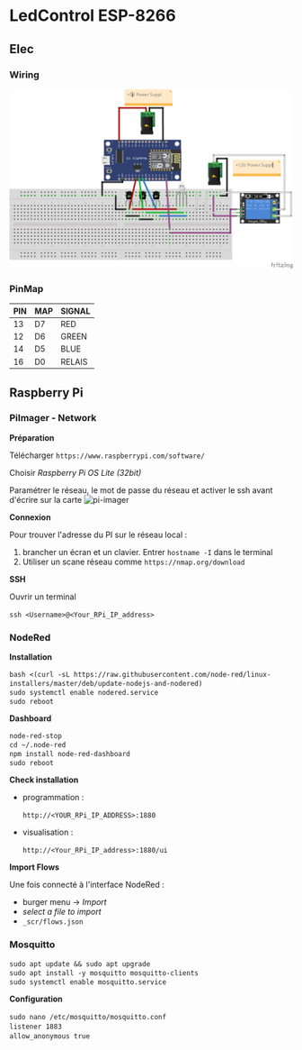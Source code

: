 # LedControl ESP-8266

## Elec

### Wiring

![img](schema/led_control_esp_bb.png)


### PinMap

|PIN|MAP|SIGNAL|
|--|--|--|
13|D7|RED
12|D6|GREEN
14|D5|BLUE
16|D0|RELAIS

## Raspberry Pi

### PiImager - Network

**Préparation**

Télécharger `https://www.raspberrypi.com/software/`

Choisir *Raspberry Pi OS Lite (32bit)*

Paramétrer le réseau, le mot de passe du réseau et activer le ssh avant d'écrire sur la carte
![pi-imager](_img/pi-imager.jpg)

**Connexion**

Pour trouver l'adresse du PI sur le réseau local : 

1. brancher un écran et un clavier. Entrer `hostname -I` dans le terminal
2. Utiliser un scane réseau comme `https://nmap.org/download`

**SSH**

Ouvrir un terminal

`ssh <Username>@<Your_RPi_IP_address>`


### NodeRed

**Installation**
```
bash <(curl -sL https://raw.githubusercontent.com/node-red/linux-installers/master/deb/update-nodejs-and-nodered)
sudo systemctl enable nodered.service
sudo reboot
```
**Dashboard**
```
node-red-stop
cd ~/.node-red
npm install node-red-dashboard
sudo reboot

```
**Check installation**

- programmation : 
  
    `http://<YOUR_RPi_IP_ADDRESS>:1880`

- visualisation : 

    `http://<Your_RPi_IP_address>:1880/ui`

**Import Flows**

Une fois connecté à l'interface NodeRed : 
- burger menu -> *Import*
- *select a file to import*
- `_scr/flows.json`

### Mosquitto

```
sudo apt update && sudo apt upgrade
sudo apt install -y mosquitto mosquitto-clients
sudo systemctl enable mosquitto.service
```

**Configuration**

`sudo nano /etc/mosquitto/mosquitto.conf`<br/>
`listener 1883`<br/>
`allow_anonymous true`

